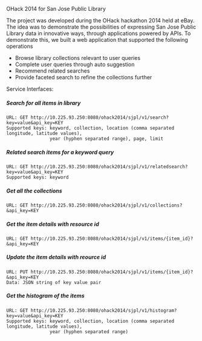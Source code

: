 OHack 2014 for San Jose Public Library

The project was developed during the OHack hackathon 2014 held at eBay. The idea was to demonstrate the possibilities of expressing San Jose Public Library data in innovative ways, through applications powered by APIs.
To demonstrate this, we built a web application that supported the following operations
-  Browse library collections relevant to user queries
-  Complete user queries through auto suggestion
-  Recommend related searches
-  Provide faceted search to refine the collections further

Service Interfaces:

##### Search for all items in library
<pre><code>URL: GET http://10.225.93.250:8080/ohack2014/sjpl/v1/search?key=value&api_key=KEY
Supported keys: keyword, collection, location (comma separated longitude, latitude values), 
                year (hyphen separated range), page, limit
</code></pre>
                

##### Related search items for a keyword query
<pre><code>URL: GET http://10.225.93.250:8080/ohack2014/sjpl/v1/relatedsearch?key=value&api_key=KEY
Supported keys: keyword
</code></pre>


##### Get all the collections
<pre><code>URL: GET http://10.225.93.250:8080/ohack2014/sjpl/v1/collections?&api_key=KEY
</code></pre>

##### Get the item details with resource id
<pre><code>URL: GET http://10.225.93.250:8080/ohack2014/sjpl/v1/items/{item_id}?&api_key=KEY
</code></pre>

##### Update the item details with reource id
<pre><code>URL: PUT http://10.225.93.250:8080/ohack2014/sjpl/v1/items/{item_id}?&api_key=KEY
Data: JSON string of key value pair
</code></pre>

##### Get the histogram of the items
<pre><code>URL: GET http://10.225.93.250:8080/ohack2014/sjpl/v1/histogram?key=value&api_key=KEY
Supported keys: keyword, collection, location (comma separated longitude, latitude values), 
                year (hyphen separated range)
</code></pre>
